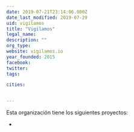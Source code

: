```yaml
---
date: 2019-07-21T23:14:06.000Z
date_last_modified: 2019-07-29
uid: vigilamos
title: "Vigilamos"
legal_name: 
description: ""
org_type: 
website: vigilamos.io
year_founded: 2015
facebook: 
twitter: 
tags:

cities: 


---
```


Esta organización tiene los siguientes proyectos:

- [](/proyectos/vigilamos)
